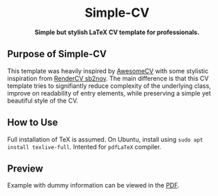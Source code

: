 <h1 align="center">
    Simple-CV
</h1>
<p align="center">
    <b>Simple but stylish LaTeX CV template for professionals.</b>
</p>

## Purpose of Simple-CV
This template was heavily inspired by [AwesomeCV](https://github.com/posquit0/Awesome-CV/tree/master) with some stylistic inspiration from [RenderCV sb2nov](https://www.overleaf.com/latex/templates/rendercv-sb2nov-theme/gdspgtsnfncm). The main difference is that this CV template tries to signifiantly reduce complexity of the underlying class, improve on readability of entry elements, while preserving a simple yet beautiful style of the CV.

## How to Use
Full installation of TeX is assumed. On Ubuntu, install using `sudo apt install texlive-full`. Intented for `pdfLaTeX` compiler.

## Preview
Example with dummy information can be viewed in the [PDF](https://raw.githubusercontent.com/matuscvengros/simple-cv/main/public/cv.pdf).
